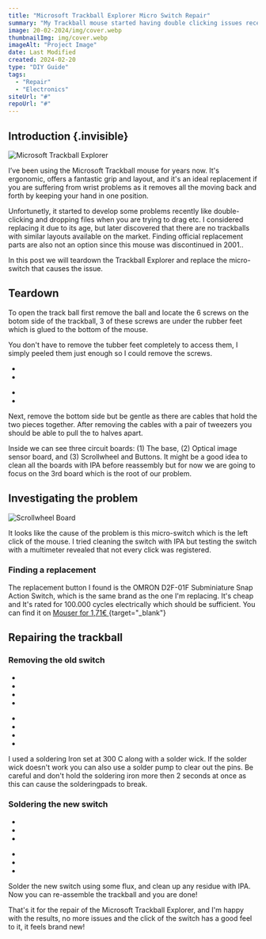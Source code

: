 ```yaml
---
title: "Microsoft Trackball Explorer Micro Switch Repair"
summary: "My Trackball mouse started having double clicking issues recently, I found out that the microswitch was causing the issue and decided to replace it."
image: 20-02-2024/img/cover.webp
thumbnailImg: img/cover.webp
imageAlt: "Project Image"
date: Last Modified
created: 2024-02-20
type: "DIY Guide"
tags:
  - "Repair"
  - "Electronics"
siteUrl: "#"
repoUrl: "#"
---
```


## Introduction {.invisible}

![Microsoft Trackball Explorer](img/cover2.jpg)

I’ve been using the Microsoft Trackball mouse for years now. It's ergonomic, offers a fantastic grip and layout, and it's an ideal replacement if you are suffering from wrist problems as it removes all the moving back and forth by keeping your hand in one position. 

Unfortunetly, it started to develop some problems recently like double-clicking and dropping files when you are trying to drag etc. I considered replacing it due to its age, but later discovered that there are no trackballs with similar layouts available on the market. Finding official replacement parts are also not an option since this mouse was discontinued in 2001..

In this post we will teardown the Trackball Explorer and replace the micro-switch that causes the issue.

## Teardown

To open the track ball first remove the ball and locate the 6 screws on the botom side of the trackball, 3 of these screws are under the rubber feet which is glued to the bottom of the mouse. 

You don't have to remove the tubber feet completely to access them, I simply peeled them just enough so I could remove the screws.

<div class="imageSlides">
<section id="main-carousel" class="splide" aria-label="project images">
  <div class="splide__track">
    <ul class="splide__list">
      <li class="splide__slide">
        <img src="img/half1.jpg" alt="">
      </li>
      <li class="splide__slide">
        <img src="img/half2.jpg" alt="">
      </li>
    </ul>
  </div>
</section>
</div>
<ul id="thumbnails" class="thumbnails">
  <li class="thumbnail">
    <img src="img/half1.jpg" alt="">
  </li>
  <li class="thumbnail">
    <img src="img/half2.jpg" alt="">
  </li>
</ul>

Next, remove the bottom side but be gentle as there are cables that hold the two pieces together. After removing the cables with a pair of tweezers you should be able to pull the to halves apart. 

Inside we can see three circuit boards: (1) The base, (2) Optical image sensor board, and (3) Scrollwheel and Buttons. It might be a good idea to clean all the boards with IPA before reassembly but for now we are going to focus on the 3rd board which is the root of our problem.

## Investigating the problem

![Scrollwheel Board](img/IMG_0192.jpg)

It looks like the cause of the problem is this micro-switch which is the left click of the mouse. I tried cleaning the switch with IPA but testing the switch with a multimeter revealed that not every click was registered.

### Finding a replacement

The replacement button I found is the OMRON D2F-01F Subminiature Snap Action Switch, which is the same brand as the one I'm replacing. It's cheap and It's rated for 100.000 cycles electrically which should be sufficient. You can find it on [Mouser for 1,71€ ](https://www.mouser.com.tr/ProductDetail/Omron-Electronics/D2F-01F?qs=0w99tykdtPLhoVh2lktm%252BQ%3D%3D){target="_blank"}

## Repairing the trackball
### Removing the old switch
<div class="imageSlides">
<section id="main-carousel" class="splide" aria-label="project images">
  <div class="splide__track">
    <ul class="splide__list">
      <li class="splide__slide">
        <img src="img/IMG_0189.jpg" alt="">
      </li>
            <li class="splide__slide">
        <img src="img/IMG_0188.jpg" alt="">
      </li>
      <li class="splide__slide">
        <img src="img/IMG_0190.jpg" alt="">
      </li>
            <li class="splide__slide">
        <img src="img/IMG_0207.jpg" alt="">
      </li>
    </ul>
  </div>
</section>
</div>
<ul id="thumbnails" class="thumbnails">
  <li class="thumbnail">
    <img src="img/IMG_0189.jpg" alt="">
  </li>
    <li class="thumbnail">
    <img src="img/IMG_0188.jpg" alt="">
  </li>
  <li class="thumbnail">
    <img src="img/IMG_0190.jpg" alt="">
  </li>
    <li class="thumbnail">
    <img src="img/IMG_0207.jpg" alt="">
  </li>
</ul>



I used a soldering Iron set at 300 C along with a solder wick. If the solder wick doesn't work you can also use a solder pump to clear out the pins. Be careful and don't hold the soldering iron more then 2 seconds at once as this can cause the solderingpads to break.

### Soldering the new switch

<div class="imageSlides">
<section id="main-carousel" class="splide" aria-label="project images">
  <div class="splide__track">
    <ul class="splide__list">
      <li class="splide__slide">
        <img src="img/IMG_0206.jpg" alt="">
      </li>
            <li class="splide__slide">
        <img src="img/IMG_0191.jpg" alt="">
      </li>
                  <li class="splide__slide">
        <img src="img/IMG_0193.jpg" alt="">
      </li>
    </ul>
  </div>
</section>
</div>
<ul id="thumbnails" class="thumbnails">
  <li class="thumbnail">
    <img src="img/IMG_0206.jpg" alt="">
  </li>
    <li class="thumbnail">
    <img src="img/IMG_0191.jpg" alt="">
  </li>
      <li class="thumbnail">
    <img src="img/IMG_0193.jpg" alt="">
  </li>

</ul>

Solder the new switch using some flux, and clean up any residue with IPA. Now you can re-assemble the trackball and you are done!

That's it for the repair of the Microsoft Trackball Explorer, and I'm happy with the results, no more issues and the click of the switch has a good feel to it, it feels brand new!


